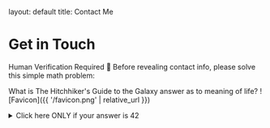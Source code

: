 
layout: default
title: Contact Me
# Get in Touch
Human Verification Required 🧠
Before revealing contact info, please solve this simple math problem:

What is The Hitchhiker's Guide to the Galaxy answer as to meaning of life? 
![Favicon]({{ '/favicon.png' | relative_url }})

<details>
<summary>Click here ONLY if your answer is 42</summary>
My WhatsApp and Cell is 717 - Year of the Consulship of Ausonius and Hermogenianus - (6*12) 33
My Email is the first three letters of the github prefix, 9507@stern.nyu.edu

